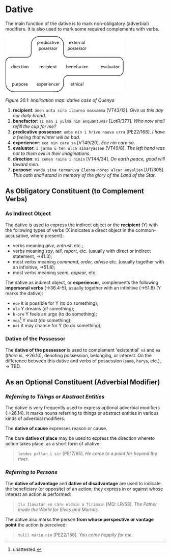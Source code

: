 # Dative

The main function of the dative is to mark non-obligatory (adverbial) modifiers. It is also used to mark some required complements with verbs.

![Implication map](../../img/dative.png)

*Figure 30.1: Implication map: dative case of Quenya*

1. **recipient**: `ámen anta síra ilaurea massamma` [VT43/12]. *Give us this day our daily bread*.
2. **benefactor**: `sí man i yulma nin enquantuva?` [LotR/377]. *Who now shall refill the cup for me?*
3. **predicative possessor**: `umbe nin i hríve nauva urra` [PE22/168]. *I have a feeling that winter will be bad*.
4. **experiencer**: `ece nin care sa` [VT49/20]. *Ece nin care sa*.
5. **evaluator**: `i jarma ú ten ulca símaryassen` [VT49/8]. *The left hand was not to them evil in their imaginations*.
6. **direction**: `mi cemen raine i hínin` [VT44/34]. *On earth peace, good will toward men*.
7. **purpose**: `vanda sina termaruva Elenna·nóreo alcar enyalien` [UT/305]. *This oath shall stand in memory of the glory of the Land of the Star*.

## As Obligatory Constituent (to Complement Verbs)

### As Indirect Object

The dative is used to express the indirect object or the **recipient** (Y) with the following types of verbs (X indicates a direct object in the common-accusative, where present):

+ verbs meaning *give*, *entrust*, etc.;
+ verbs meaning *say*, *tell*, *report*, etc. (usually with direct or indirect statement, &rarr;41.3);
+ most verbs meaning *command, order, advise* etc. (usually together with an infinitive, &rarr;51.8);
+ most verbs meaning *seem*, *appear*, etc.

The dative as indirect object, or **experiencer**, complements the following **impersonal verbs** (&rarr;36.4-5), usually together with an infinitive (&rarr;51.8) (Y marks the dative):

+ `ece` it is possible for Y (to do something);
+ `ola` Y dreams (of something);
+ `h·ore` Y feels an urge (to do something);
+ `moa`[^1] Y must (do something);
+ `nai` it may chance for Y (to do something);	

### Dative of the Possessor

The **dative of the possessor** is used to complement 'existential' `ná` and `ea` (*there is*, &rarr;26.10), denoting possession, belonging, or interest. On the difference between this dative and verbs of possession (`same`, `harya`, etc.), &rarr; TBD.

## As an Optional Constituent (Adverbial Modifier)

### *Referring to Things or Abstract Entities*

The dative is very frequently used to express optional adverbial modifiers (&rarr;26.14). It marks nouns referring to things or abstract entities in various
kinds of adverbial modifiers.

The **dative of cause** expresses reason or cause.

The bare **dative of place** may be used to express the direction whereto action takes place, as a short form of allative:

> `lendes pallan i sír` [PE17/65]. *He came to a point far beyond the river*.

### *Referring to Persons*

The **dative of advantage** and **dative of disadvantage** are used to indicate the
beneficiary (or opposite) of an action; they express in or against whose interest an
action is performed:

> `Ilu Ilúvatar en cáre eldain a fírimoin` [MQ: LR/63]. *The Father made the World for Elves and Mortals*.

The dative also marks the person **from whose perspective or vantage point** the
action is perceived:

> `tulil márie nin` [PE22/158]. *You come happily for me*.

[^1]: unattested.